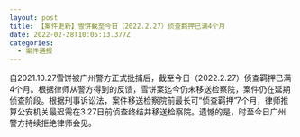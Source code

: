 ```yaml
---
layout: post
title: 【案件更新】雪饼截至今日（2022.2.27）侦查羁押已满4个月
date: 2022-02-28T10:05:13.377Z
categories:
  - 案件通报
---
```

自2021.10.27雪饼被广州警方正式批捕后，截至今日（2022.2.27）侦查羁押已满4个月。根据律师从警方得到的反馈，雪饼案迄今仍未移送检察院，案件仍在延期侦查阶段。根据刑事诉讼法，案件移送检察院前最长可“侦查羁押”7个月，律师推算公安机关最迟需在3.27日前侦查终结并移送检察院。遗憾的是，时至今日广州警方持续拒绝律师会见。
